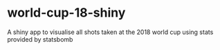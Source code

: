 # world-cup-18-shiny
A shiny app to visualise all shots taken at the 2018 world cup using stats provided by statsbomb
